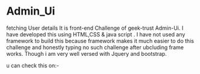 # Admin_Ui
fetching User details
It is front-end Challenge of geek-trust  Admin-Ui.
I have developed this using HTML,CSS & java script .
I have not used any framework to build this because framework makes it much easier to do this challenge and honestly typing no such challenge after ubcluding frame works.
Though i am very well versed with Jquery and bootstrap.

u can check this on:-

